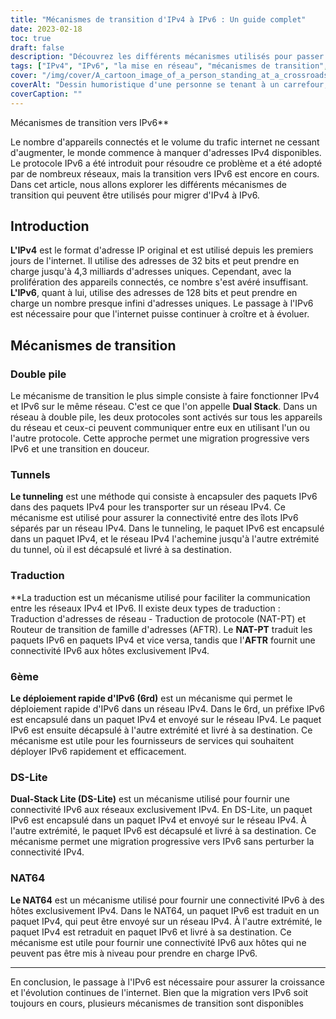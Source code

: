 ```yaml
---
title: "Mécanismes de transition d'IPv4 à IPv6 : Un guide complet"
date: 2023-02-18
toc: true
draft: false
description: "Découvrez les différents mécanismes utilisés pour passer d'IPv4 à IPv6 dans ce guide complet."
tags: ["IPv4", "IPv6", "la mise en réseau", "mécanismes de transition", "double pile", "NAT64", "DNS64", "Tunnel IPv6", "ISATAP", "6to4", "DS-lite", "MAP-T", "Migration IPv6", "les protocoles de réseau", "internet protocol", "architecture du réseau", "routage", "sous-réseau", "l'adressage"]
cover: "/img/cover/A_cartoon_image_of_a_person_standing_at_a_crossroads.png"
coverAlt: "Dessin humoristique d'une personne se tenant à un carrefour, avec un panneau indiquant les directions IPv4 et IPv6, représentant le choix et la transition entre les deux protocoles."
coverCaption: ""
---
```

 Mécanismes de transition vers IPv6**

Le nombre d'appareils connectés et le volume du trafic internet ne cessant d'augmenter, le monde commence à manquer d'adresses IPv4 disponibles. Le protocole IPv6 a été introduit pour résoudre ce problème et a été adopté par de nombreux réseaux, mais la transition vers IPv6 est encore en cours. Dans cet article, nous allons explorer les différents mécanismes de transition qui peuvent être utilisés pour migrer d'IPv4 à IPv6.

## Introduction

**L'IPv4** est le format d'adresse IP original et est utilisé depuis les premiers jours de l'internet. Il utilise des adresses de 32 bits et peut prendre en charge jusqu'à 4,3 milliards d'adresses uniques. Cependant, avec la prolifération des appareils connectés, ce nombre s'est avéré insuffisant. **L'IPv6**, quant à lui, utilise des adresses de 128 bits et peut prendre en charge un nombre presque infini d'adresses uniques. Le passage à l'IPv6 est nécessaire pour que l'internet puisse continuer à croître et à évoluer.

## Mécanismes de transition

### Double pile

Le mécanisme de transition le plus simple consiste à faire fonctionner IPv4 et IPv6 sur le même réseau. C'est ce que l'on appelle **Dual Stack**. Dans un réseau à double pile, les deux protocoles sont activés sur tous les appareils du réseau et ceux-ci peuvent communiquer entre eux en utilisant l'un ou l'autre protocole. Cette approche permet une migration progressive vers IPv6 et une transition en douceur.

### Tunnels

**Le tunneling** est une méthode qui consiste à encapsuler des paquets IPv6 dans des paquets IPv4 pour les transporter sur un réseau IPv4. Ce mécanisme est utilisé pour assurer la connectivité entre des îlots IPv6 séparés par un réseau IPv4. Dans le tunneling, le paquet IPv6 est encapsulé dans un paquet IPv4, et le réseau IPv4 l'achemine jusqu'à l'autre extrémité du tunnel, où il est décapsulé et livré à sa destination.

### Traduction

**La traduction est un mécanisme utilisé pour faciliter la communication entre les réseaux IPv4 et IPv6. Il existe deux types de traduction : Traduction d'adresses de réseau - Traduction de protocole (NAT-PT) et Routeur de transition de famille d'adresses (AFTR). Le **NAT-PT** traduit les paquets IPv6 en paquets IPv4 et vice versa, tandis que l'**AFTR** fournit une connectivité IPv6 aux hôtes exclusivement IPv4.

### 6ème

**Le déploiement rapide d'IPv6 (6rd)** est un mécanisme qui permet le déploiement rapide d'IPv6 dans un réseau IPv4. Dans le 6rd, un préfixe IPv6 est encapsulé dans un paquet IPv4 et envoyé sur le réseau IPv4. Le paquet IPv6 est ensuite décapsulé à l'autre extrémité et livré à sa destination. Ce mécanisme est utile pour les fournisseurs de services qui souhaitent déployer IPv6 rapidement et efficacement.

### DS-Lite

**Dual-Stack Lite (DS-Lite)** est un mécanisme utilisé pour fournir une connectivité IPv6 aux réseaux exclusivement IPv4. En DS-Lite, un paquet IPv6 est encapsulé dans un paquet IPv4 et envoyé sur le réseau IPv4. À l'autre extrémité, le paquet IPv6 est décapsulé et livré à sa destination. Ce mécanisme permet une migration progressive vers IPv6 sans perturber la connectivité IPv4.

### NAT64

**Le NAT64** est un mécanisme utilisé pour fournir une connectivité IPv6 à des hôtes exclusivement IPv4. Dans le NAT64, un paquet IPv6 est traduit en un paquet IPv4, qui peut être envoyé sur un réseau IPv4. À l'autre extrémité, le paquet IPv4 est retraduit en paquet IPv6 et livré à sa destination. Ce mécanisme est utile pour fournir une connectivité IPv6 aux hôtes qui ne peuvent pas être mis à niveau pour prendre en charge IPv6.

______

En conclusion, le passage à l'IPv6 est nécessaire pour assurer la croissance et l'évolution continues de l'internet. Bien que la migration vers IPv6 soit toujours en cours, plusieurs mécanismes de transition sont disponibles
